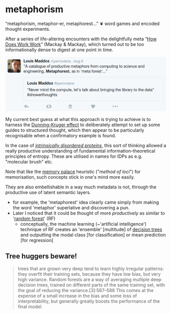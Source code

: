 # metaphorism
“metaphorism, metaphor-er, metaphorest...” ❦ word games and encoded thought experiments.

After a series of life-altering encounters with the delightfully meta “[How Does Work Work](http://www.inference.phy.cam.ac.uk/mackay/presentations/WORK/index.html)” (Mackay & Mackay), which turned out to be too informationally dense to digest at one point in time.

![](https://raw.githubusercontent.com/lmmx/shots/master/2016/Aug/metaphorest-thought.png)

My current best guess at what this approach is trying to achieve is to harness the [Dunning-Kruger effect](https://en.wikipedia.org/wiki/Dunning%E2%80%93Kruger_effect) to deliberately attempt to set up some guides to structured thought, which then appear to be particularly recognisable when a confirmatory example is found.

In the case of _[intrinsically disordered proteins](https://en.wikipedia.org/wiki/Intrinsically_disordered_proteins)_, this sort of thinking allowed a really productive understanding of fundamental information-theoretical principles of entropy. These are utilised in names for IDPs as e.g. "molecular brush" etc.

Note that like the [memory palace](https://en.wikipedia.org/wiki/Method_of_loci) heuristic ("_method of loci_") for memorisation, such concepts stick in one's mind more easily.

They are also embellishable in a way much metadata is not, through the productive use of latent semantic layers.
  - for example, the 'metaphorest' idea clearly came simply from making the word 'metaphor' superlative and discovering a pun.
  - Later I noticed that it could be thought of more _productively_ as similar to '[random forest](https://en.wikipedia.org/wiki/Random_forest)' (RF)
    - conceptually, the machine learning (~'artificial intelligence') technique of RF creates an 'ensemble' [multitude] of [decision trees](https://en.wikipedia.org/wiki/Decision_tree_learning) and outputting the modal class [for classification] or mean prediction [for regression]

## Tree huggers beware!

> trees that are grown very deep tend to learn highly irregular patterns: they overfit their training sets, because they have low bias, but very high variance. Random forests are a way of averaging multiple deep decision trees, trained on different parts of the same training set, with the goal of reducing the variance.[3]:587–588 This comes at the expense of a small increase in the bias and some loss of interpretability, but generally greatly boosts the performance of the final model.
